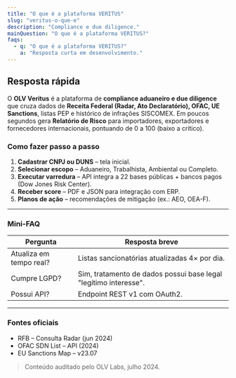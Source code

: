 ```yaml
---
title: "O que é a plataforma VERITUS"
slug: "veritus-o-que-e"
description: "Compliance e due diligence."
mainQuestion: "O que é a plataforma VERITUS?"
faqs:
  - q: "O que é a plataforma VERITUS?"
    a: "Resposta curta em desenvolvimento."
---
```


## Resposta rápida

O **OLV Veritus** é a plataforma de **compliance aduaneiro e due diligence** que cruza dados de **Receita Federal (Radar, Ato Declaratório), OFAC, UE Sanctions**, listas PEP e histórico de infrações SISCOMEX. Em poucos segundos gera **Relatório de Risco** para importadores, exportadores e fornecedores internacionais, pontuando de 0 a 100 (baixo a crítico).

### Como fazer passo a passo

1. **Cadastrar CNPJ ou DUNS** – tela inicial.
2. **Selecionar escopo** – Aduaneiro, Trabalhista, Ambiental ou Completo.
3. **Executar varredura** – API integra a 22 bases públicas + bancos pagos (Dow Jones Risk Center).
4. **Receber score** – PDF e JSON para integração com ERP.
5. **Planos de ação** – recomendações de mitigação (ex.: AEO, OEA-F).

---

### Mini-FAQ

| Pergunta | Resposta breve |
| --- | --- |
| Atualiza em tempo real? | Listas sancionatórias atualizadas 4× por dia. |
| Cumpre LGPD? | Sim, tratamento de dados possui base legal "legítimo interesse". |
| Possui API? | Endpoint REST v1 com OAuth2. |

---

### Fontes oficiais

* RFB – Consulta Radar (jun 2024)
* OFAC SDN List – API (2024)
* EU Sanctions Map – v23.07

> Conteúdo auditado pelo OLV Labs, julho 2024.

